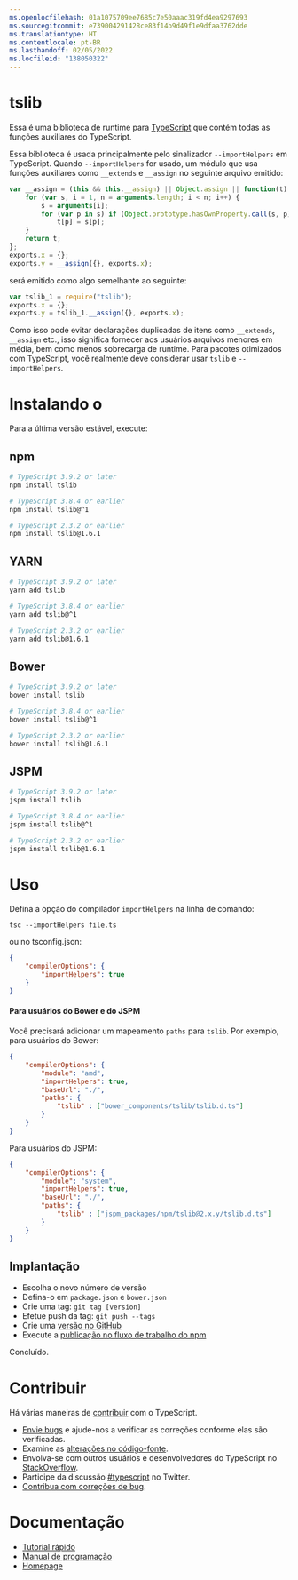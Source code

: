 ```yaml
---
ms.openlocfilehash: 01a1075709ee7685c7e50aaac319fd4ea9297693
ms.sourcegitcommit: e739004291428ce83f14b9d49f1e9dfaa3762dde
ms.translationtype: HT
ms.contentlocale: pt-BR
ms.lasthandoff: 02/05/2022
ms.locfileid: "138050322"
---
```

# <a name="tslib"></a>tslib

Essa é uma biblioteca de runtime para [TypeScript](http://www.typescriptlang.org/) que contém todas as funções auxiliares do TypeScript.

Essa biblioteca é usada principalmente pelo sinalizador `--importHelpers` em TypeScript.
Quando `--importHelpers` for usado, um módulo que usa funções auxiliares como `__extends` e `__assign` no seguinte arquivo emitido:

```ts
var __assign = (this && this.__assign) || Object.assign || function(t) {
    for (var s, i = 1, n = arguments.length; i < n; i++) {
        s = arguments[i];
        for (var p in s) if (Object.prototype.hasOwnProperty.call(s, p))
            t[p] = s[p];
    }
    return t;
};
exports.x = {};
exports.y = __assign({}, exports.x);

```

será emitido como algo semelhante ao seguinte:

```ts
var tslib_1 = require("tslib");
exports.x = {};
exports.y = tslib_1.__assign({}, exports.x);
```

Como isso pode evitar declarações duplicadas de itens como `__extends`, `__assign` etc., isso significa fornecer aos usuários arquivos menores em média, bem como menos sobrecarga de runtime.
Para pacotes otimizados com TypeScript, você realmente deve considerar usar `tslib` e `--importHelpers`.

# <a name="installing"></a>Instalando o

Para a última versão estável, execute:

## <a name="npm"></a>npm

```sh
# TypeScript 3.9.2 or later
npm install tslib

# TypeScript 3.8.4 or earlier
npm install tslib@^1

# TypeScript 2.3.2 or earlier
npm install tslib@1.6.1
```

## <a name="yarn"></a>YARN

```sh
# TypeScript 3.9.2 or later
yarn add tslib

# TypeScript 3.8.4 or earlier
yarn add tslib@^1

# TypeScript 2.3.2 or earlier
yarn add tslib@1.6.1
```

## <a name="bower"></a>Bower

```sh
# TypeScript 3.9.2 or later
bower install tslib

# TypeScript 3.8.4 or earlier
bower install tslib@^1

# TypeScript 2.3.2 or earlier
bower install tslib@1.6.1
```

## <a name="jspm"></a>JSPM

```sh
# TypeScript 3.9.2 or later
jspm install tslib

# TypeScript 3.8.4 or earlier
jspm install tslib@^1

# TypeScript 2.3.2 or earlier
jspm install tslib@1.6.1
```

# <a name="usage"></a>Uso

Defina a opção do compilador `importHelpers` na linha de comando:

```
tsc --importHelpers file.ts
```

ou no tsconfig.json:

```json
{
    "compilerOptions": {
        "importHelpers": true
    }
}
```

#### <a name="for-bower-and-jspm-users"></a>Para usuários do Bower e do JSPM

Você precisará adicionar um mapeamento `paths` para `tslib`. Por exemplo, para usuários do Bower:

```json
{
    "compilerOptions": {
        "module": "amd",
        "importHelpers": true,
        "baseUrl": "./",
        "paths": {
            "tslib" : ["bower_components/tslib/tslib.d.ts"]
        }
    }
}
```

Para usuários do JSPM:

```json
{
    "compilerOptions": {
        "module": "system",
        "importHelpers": true,
        "baseUrl": "./",
        "paths": {
            "tslib" : ["jspm_packages/npm/tslib@2.x.y/tslib.d.ts"]
        }
    }
}
```

## <a name="deployment"></a>Implantação

- Escolha o novo número de versão
- Defina-o em `package.json` e `bower.json`
- Crie uma tag: `git tag [version]`
- Efetue push da tag: `git push --tags`
- Crie uma [versão no GitHub](https://github.com/microsoft/tslib/releases)
- Execute a [publicação no fluxo de trabalho do npm](https://github.com/microsoft/tslib/actions?query=workflow%3A%22Publish+to+NPM%22)

Concluído.

# <a name="contribute"></a>Contribuir

Há várias maneiras de [contribuir](https://github.com/Microsoft/TypeScript/blob/master/CONTRIBUTING.md) com o TypeScript.

* [Envie bugs](https://github.com/Microsoft/TypeScript/issues) e ajude-nos a verificar as correções conforme elas são verificadas.
* Examine as [alterações no código-fonte](https://github.com/Microsoft/TypeScript/pulls).
* Envolva-se com outros usuários e desenvolvedores do TypeScript no [StackOverflow](http://stackoverflow.com/questions/tagged/typescript).
* Participe da discussão [#typescript](http://twitter.com/#!/search/realtime/%23typescript) no Twitter.
* [Contribua com correções de bug](https://github.com/Microsoft/TypeScript/blob/master/CONTRIBUTING.md).

# <a name="documentation"></a>Documentação

* [Tutorial rápido](http://www.typescriptlang.org/Tutorial)
* [Manual de programação](http://www.typescriptlang.org/Handbook)
* [Homepage](http://www.typescriptlang.org/)
